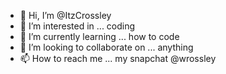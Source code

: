 - 👋 Hi, I’m @ItzCrossley
- 👀 I’m interested in ... coding
- 🌱 I’m currently learning ... how to code
- 💞️ I’m looking to collaborate on ... anything
- 📫 How to reach me ... my snapchat @wrossley

<!---
ItzCrossley/ItzCrossley is a ✨ special ✨ repository because its `README.md` (this file) appears on your GitHub profile.
You can click the Preview link to take a look at your changes.
--->
